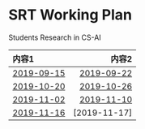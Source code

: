# SRT Working Plan

Students Research in CS-AI

|内容1     |  内容2    | 
| :---     |      ---: |
|  [2019-09-15](Study-Plan/2019-09-15.md) |  [2019-09-22](Study-Plan/2019-09-22.md)  |
|  [2019-10-20](Study-Plan/2019-10-20.md) |  [2019-10-26](Study-Plan/2019-10-26.md) |
|  [2019-11-02](Study-Plan/2019-11-02.md) |  [2019-11-10](Study-Plan/2019-11-10.md) |
|  [2019-11-16](Study-Plan/2019-11-16.md) |  [2019-11-17] |

